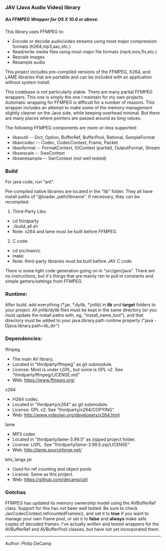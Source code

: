 ### JAV (Java Audio Video) library
##### An FFMPEG Wrapper for OS X 10.6 or above.

This library uses FFMPEG to:
- Encode or decode audio/video streams using most major compression formats (h264,mp3,aac,etc.)
- Read/write media files using most major file formats (mp4,mov,flv,etc.)
- Rescale images
- Resample audio

This project includes pre-compiled versions of the FFMPEG, X264, and LAME libraries that are portable and can be included with an application without system install.

This codebase is not particularly stable. There are many partial FFMPEG wrappers. This one is simply the one I maintain for my own projects. Automatic wrapping for FFMPEG is difficult for a number of reasons. This wrapper includes an attempt to make some of the memory management slightly cleaner on the Java side, while keeping overhead minimal. But there are many places where pointers are passed around as long values.

The following FFMPEG components are more-or-less supported:
- libavutil -- Dict, Option, BufferRef, BufferPool, Rational, SampleFormat
- libavcodec -- Codec, CodecContext, Frame, Packet
- libavformat -- FormatContext, IOContext (partial), OutputFormat, Stream
- libswscale -- SwsContext
- libswresample -- SwrContext (not well tested)


### Build
For java code, run "ant".

Pre-compiled native libraries are located in the "lib" folder. They all have install paths of "@loader_path/libname". If necessary, they can be recompiled:

1. Third-Party Libs:
  - cd thirdparty
  - ./build_all.sh
  - Note: x264 and lame must be built before FFMPEG.
  
2. C code:
  - cd src/main/c
  - make
  - Note: third-party libraries must be built before JAV C code.

There is some light code generation going on in "src/gen/java". There are no instructions, but it's things that are mainly ren to pull in constants and simple getters/settings from FFMPEG.

### Runtime:
After build, add everything (\*.jar, \*.dylib, \*.jnilib) in **lib** and **target** folders to your project. All jnilib/dylib files must be kept in the same directory (or you must update the install paths with, eg, "install_name_tool"), and that directory must be added to your java.library.path runtime property ("java -Djava.library.path=lib_dir")


### Dependencies:
ffmpeg 
- The main AV library. 
- Located in "thirdparty/ffmpeg" as git submodule.
- License: Most is under LGPL, but some is GPL v2. See "thirdparty/ffmpeg/LICENSE.md"
- Web: <https://www.ffmpeg.org/>

x264
- H264 codec.
- Located in "thirdparty/x264" as git submodule.
- License: GPL v2. See "thirdparty/x264/COPYING"
- Web: <http://www.videolan.org/developers/x264.html>

lame
- MP3 codec
- Located in "thirdparty/lame-3.99.5" as zipped project folder.
- License: LGPL. See "thirdparty/lame-3.99.5.zip/LICENSE"
- Web: <http://lame.sourceforge.net/>

bits_langx.jar 
- Used for ref counting and object pools.
- License: Same as this project.
- Web: <https://github.com/decamp/util>


### Gotchas
FFMPEG has updated its memory ownership model using the AVBufferRef class. Support for this
has not been well tested. Be sure to check JavCodecContext.refcountedFrames(),
and set it to **true** if you want to manage your own frame pool, or set it to **false**
and **always** make safe copies of decoded frames. I've actually written and tested wrappers
for the AVBufferRef and AVBufferPool classes, but have not yet incorporated them.


---
Author: Philip DeCamp
